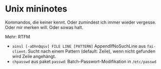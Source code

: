 # Unix mininotes

Kommandos, die keiner kennt.  Oder zumindest ich immer wieder vergesse.  Oder mir merken will.  Oder sowas halt.

Mehr: RTFM

- `ainsl [-aDhnQqsv] FILE LINE [PATTERN]` AppendIfNoSuchLine aus `fai-client`.  Sucht nach einem Pattern (default: Zeile), wenn nicht gefunden wird Zeile angehängt.
- `chpasswd` aus paket `passwd`: Batch-Passwort-Modifikation in `/etc/passwd`
